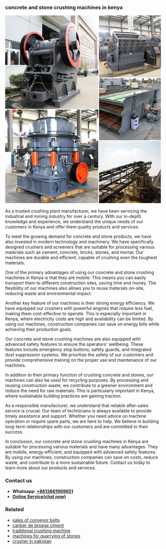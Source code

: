 <h3>concrete and stone crushing machines in kenya</h3><img src='1708589319.jpg' alt=''><p>As a trusted crushing plant manufacturer, we have been servicing the industrial and mining industry for over a century. With our in-depth knowledge and experience, we understand the unique needs of our customers in Kenya and offer them quality products and services.</p><p>To meet the growing demand for concrete and stone products, we have also invested in modern technology and machinery. We have specifically designed crushers and screeners that are suitable for processing various materials such as cement, concrete, bricks, stones, and mortar. Our machines are durable and efficient, capable of crushing even the toughest materials.</p><p>One of the primary advantages of using our concrete and stone crushing machines in Kenya is that they are mobile. This means you can easily transport them to different construction sites, saving time and money. The flexibility of our machines also allows you to reuse materials on-site, reducing waste and environmental impact.</p><p>Another key feature of our machines is their strong energy efficiency. We have equipped our crushers with powerful engines that require less fuel, making them cost-effective to operate. This is especially important in Kenya, where electricity costs are high and availability can be limited. By using our machines, construction companies can save on energy bills while achieving their production goals.</p><p>Our concrete and stone crushing machines are also equipped with advanced safety features to ensure the operators' wellbeing. These features include emergency stop buttons, safety guards, and integrated dust suppression systems. We prioritize the safety of our customers and provide comprehensive training on the proper use and maintenance of our machines.</p><p>In addition to their primary function of crushing concrete and stones, our machines can also be used for recycling purposes. By processing and reusing construction waste, we contribute to a greener environment and reduce the need for raw materials. This is particularly important in Kenya, where sustainable building practices are gaining traction.</p><p>As a responsible manufacturer, we understand that reliable after-sales service is crucial. Our team of technicians is always available to provide timely assistance and support. Whether you need advice on machine operation or require spare parts, we are here to help. We believe in building long-term relationships with our customers and are committed to their success.</p><p>In conclusion, our concrete and stone crushing machines in Kenya are suitable for processing various materials and have many advantages. They are mobile, energy-efficient, and equipped with advanced safety features. By using our machines, construction companies can save on costs, reduce waste, and contribute to a more sustainable future. Contact us today to learn more about our products and services.</p><h3>Contact us</h3><ul><li><strong>Whatsapp:&nbsp;<a href="https://wa.me/8613661969651">+8613661969651</a></strong></li><li><a href="https://swt.shibang-china.com/?git&amp;zhl&amp;concrete and stone crushing machines in kenya"><strong>Online Service(chat now)</strong></a></li></ul><h3>Related</h3><ul><li><a href='sales of conveyor belts.md'>sales of conveyor belts</a></li><li><a href='canber de broage ciment.md'>canber de broage ciment</a></li><li><a href='traditional crushing machine.md'>traditional crushing machine</a></li><li><a href='machines for quarrying of stones.md'>machines for quarrying of stones</a></li><li><a href='crusher in pakistan.md'>crusher in pakistan</a></li></ul>